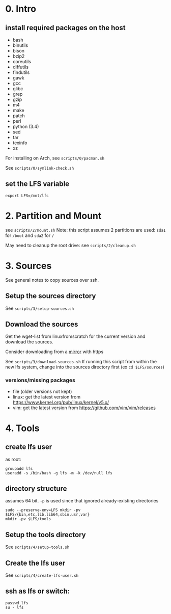 # 0. Intro

## install required packages on the host

- bash
- binutils
- bison
- bzip2
- coreutils
- diffutils
- findutils
- gawk
- gcc
- glibc
- grep
- gzip
- m4
- make
- patch
- perl
- python (3.4)
- sed
- tar
- texinfo
- xz

For installing on Arch, see `scripts/0/pacman.sh`

See `scripts/0/symlink-check.sh`

## set the LFS variable
`export LFS=/mnt/lfs`

# 2. Partition and Mount

see `scripts/2/mount.sh`
Note: this script assumes 2 partitions are used: `sda1` for `/boot` and `sda2` for `/`

May need to cleanup the root drive: see `scripts/2/cleanup.sh`

# 3. Sources

See general notes to copy sources over ssh.

## Setup the sources directory
See `scripts/3/setup-sources.sh`

## Download the sources

Get the wget-list from linuxfromscratch for the current version and download the sources.  

Consider downloading from a [mirror](http://www.linuxfromscratch.org/mirrors.html) with https

See `scripts/3/download-sources.sh`
If running this script from within the new lfs system, change into the sources directory first (ex `cd $LFS/sources`)

### versions/missing packages

- file (older versions not kept)
- linux: get the latest version from https://www.kernel.org/pub/linux/kernel/v5.x/
- vim: get the latest version from https://github.com/vim/vim/releases

# 4. Tools

## create lfs user

as root:

```
groupadd lfs
useradd -s /bin/bash -g lfs -m -k /dev/null lfs
```

## directory structure

assumes 64 bit. `-p` is used since that ignored already-existing directories

```
sudo --preserve-env=LFS mkdir -pv $LFS/{bin,etc,lib,lib64,sbin,usr,var}
mkdir -pv $LFS/tools
```

## Setup the tools directory
See `scripts/4/setup-tools.sh`

## Create the lfs user
See `scripts/4/create-lfs-user.sh`

## ssh as lfs or switch:

```
passwd lfs
su - lfs
```
